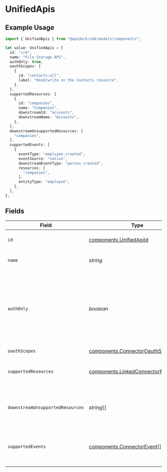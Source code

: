 # UnifiedApis

## Example Usage

```typescript
import { UnifiedApis } from "@apideck/sdk/models/components";

let value: UnifiedApis = {
  id: "crm",
  name: "File Storage API",
  authOnly: true,
  oauthScopes: [
    {
      id: "contacts:all",
      label: "Read/write on the Contacts resource",
    },
  ],
  supportedResources: [
    {
      id: "companies",
      name: "Companies",
      downstreamId: "accounts",
      downstreamName: "Accounts",
    },
  ],
  downstreamUnsupportedResources: [
    "companies",
  ],
  supportedEvents: [
    {
      eventType: "employee.created",
      eventSource: "native",
      downstreamEventType: "person_created",
      resources: [
        "companies",
      ],
      entityType: "employee",
    },
  ],
};
```

## Fields

| Field                                                                                                                                                     | Type                                                                                                                                                      | Required                                                                                                                                                  | Description                                                                                                                                               | Example                                                                                                                                                   |
| --------------------------------------------------------------------------------------------------------------------------------------------------------- | --------------------------------------------------------------------------------------------------------------------------------------------------------- | --------------------------------------------------------------------------------------------------------------------------------------------------------- | --------------------------------------------------------------------------------------------------------------------------------------------------------- | --------------------------------------------------------------------------------------------------------------------------------------------------------- |
| `id`                                                                                                                                                      | [components.UnifiedApiId](../../models/components/unifiedapiid.md)                                                                                        | :heavy_minus_sign:                                                                                                                                        | Name of Apideck Unified API                                                                                                                               | crm                                                                                                                                                       |
| `name`                                                                                                                                                    | *string*                                                                                                                                                  | :heavy_minus_sign:                                                                                                                                        | Name of the API.                                                                                                                                          | File Storage API                                                                                                                                          |
| `authOnly`                                                                                                                                                | *boolean*                                                                                                                                                 | :heavy_minus_sign:                                                                                                                                        | Indicates whether a connector only supports authentication. In this case the connector is not mapped to a Unified API, but can be used with the Proxy API | true                                                                                                                                                      |
| `oauthScopes`                                                                                                                                             | [components.ConnectorOauthScopes](../../models/components/connectoroauthscopes.md)[]                                                                      | :heavy_minus_sign:                                                                                                                                        | N/A                                                                                                                                                       |                                                                                                                                                           |
| `supportedResources`                                                                                                                                      | [components.LinkedConnectorResource](../../models/components/linkedconnectorresource.md)[]                                                                | :heavy_minus_sign:                                                                                                                                        | List of resources that are supported on the connector.                                                                                                    |                                                                                                                                                           |
| `downstreamUnsupportedResources`                                                                                                                          | *string*[]                                                                                                                                                | :heavy_minus_sign:                                                                                                                                        | List of resources that are not supported on the downstream.                                                                                               |                                                                                                                                                           |
| `supportedEvents`                                                                                                                                         | [components.ConnectorEvent](../../models/components/connectorevent.md)[]                                                                                  | :heavy_minus_sign:                                                                                                                                        | List of events that are supported on the connector for this Unified API.                                                                                  |                                                                                                                                                           |